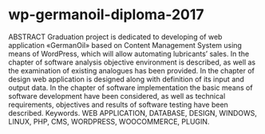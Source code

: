 # wp-germanoil-diploma-2017
ABSTRACT Graduation project is dedicated to developing of web application «GermanOil» based on Content Management System using means of WordPress, which will allow automating lubricants’ sales.  In the chapter of software analysis objective environment is described, as well as the examination of existing analogues has been provided.  In the chapter of design web application is designed along with definition of its input and output data.  In the chapter of software implementation the basic means of software development have been considered, as well as technical requirements, objectives and results of software testing have been described.  Keywords. WEB APPLICATION, DATABASE, DESIGN, WINDOWS, LINUX, PHP, CMS, WORDPRESS, WOOCOMMERCE, PLUGIN.
